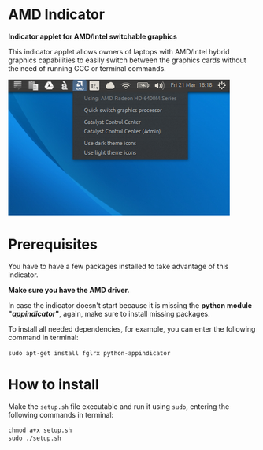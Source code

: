 AMD Indicator
=============

**Indicator applet for AMD/Intel switchable graphics**

This indicator applet allows owners of laptops with AMD/Intel hybrid graphics capabilities to
easily switch between the graphics cards without the need of running CCC or terminal commands.

![screenshot](amd-indicator-screenshot.png)

Prerequisites
==============

You have to have a few packages installed to take advantage of this indicator.

**Make sure you have the AMD driver.**

In case the indicator doesn't start because it is missing the **python module "_appindicator_"**, again, make sure to install missing packages.

To install all needed dependencies, for example, you can enter the following command in terminal:

```sudo apt-get install fglrx python-appindicator```

How to install
==============

Make the `setup.sh` file executable and run it using `sudo`, entering the following commands in terminal:

```
chmod a+x setup.sh
sudo ./setup.sh
```
